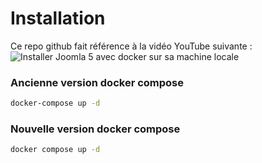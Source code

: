 # Installation

Ce repo github fait référence à la vidéo YouTube suivante : ![Installer Joomla 5 avec docker sur sa machine locale](https://www.youtube.com/watch?v=3IHxmr2Kwbw)

### Ancienne version docker compose
```bash
docker-compose up -d
```

### Nouvelle version docker compose
```bash
docker compose up -d
```
